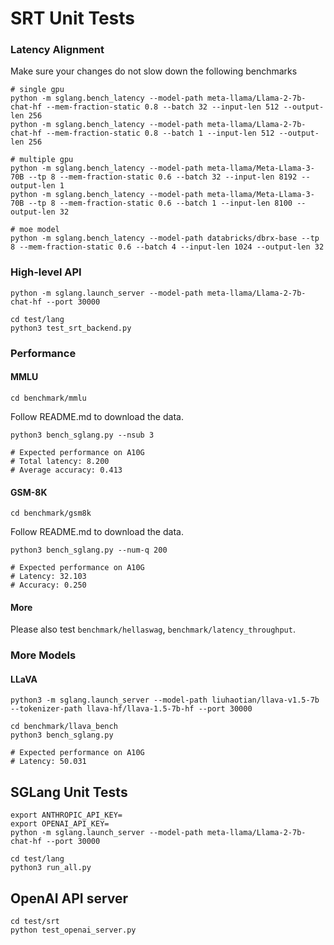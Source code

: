 # SRT Unit Tests

### Latency Alignment
Make sure your changes do not slow down the following benchmarks
```
# single gpu
python -m sglang.bench_latency --model-path meta-llama/Llama-2-7b-chat-hf --mem-fraction-static 0.8 --batch 32 --input-len 512 --output-len 256
python -m sglang.bench_latency --model-path meta-llama/Llama-2-7b-chat-hf --mem-fraction-static 0.8 --batch 1 --input-len 512 --output-len 256

# multiple gpu
python -m sglang.bench_latency --model-path meta-llama/Meta-Llama-3-70B --tp 8 --mem-fraction-static 0.6 --batch 32 --input-len 8192 --output-len 1
python -m sglang.bench_latency --model-path meta-llama/Meta-Llama-3-70B --tp 8 --mem-fraction-static 0.6 --batch 1 --input-len 8100 --output-len 32

# moe model
python -m sglang.bench_latency --model-path databricks/dbrx-base --tp 8 --mem-fraction-static 0.6 --batch 4 --input-len 1024 --output-len 32
```

### High-level API

```
python -m sglang.launch_server --model-path meta-llama/Llama-2-7b-chat-hf --port 30000
```

```
cd test/lang
python3 test_srt_backend.py
```

### Performance

#### MMLU
```
cd benchmark/mmlu
```
Follow README.md to download the data.

```
python3 bench_sglang.py --nsub 3

# Expected performance on A10G
# Total latency: 8.200
# Average accuracy: 0.413
```

#### GSM-8K
```
cd benchmark/gsm8k
```
Follow README.md to download the data.

```
python3 bench_sglang.py --num-q 200

# Expected performance on A10G
# Latency: 32.103
# Accuracy: 0.250
```

#### More
Please also test `benchmark/hellaswag`, `benchmark/latency_throughput`.

### More Models

#### LLaVA

```
python3 -m sglang.launch_server --model-path liuhaotian/llava-v1.5-7b --tokenizer-path llava-hf/llava-1.5-7b-hf --port 30000
```

```
cd benchmark/llava_bench
python3 bench_sglang.py

# Expected performance on A10G
# Latency: 50.031
```

## SGLang Unit Tests
```
export ANTHROPIC_API_KEY=
export OPENAI_API_KEY=
python -m sglang.launch_server --model-path meta-llama/Llama-2-7b-chat-hf --port 30000
```

```
cd test/lang
python3 run_all.py
```

## OpenAI API server
```
cd test/srt
python test_openai_server.py
```